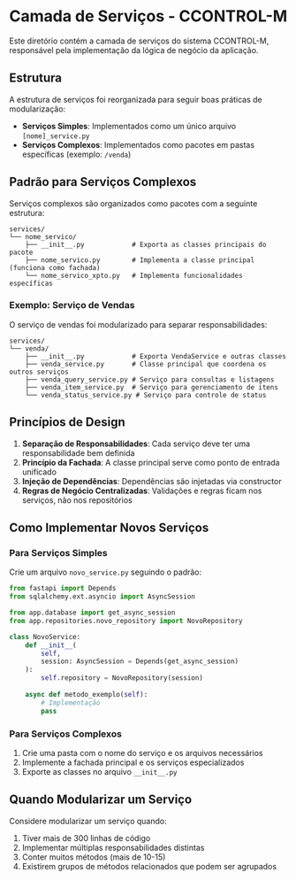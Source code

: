 # Camada de Serviços - CCONTROL-M

Este diretório contém a camada de serviços do sistema CCONTROL-M, responsável pela implementação da lógica de negócio da aplicação.

## Estrutura

A estrutura de serviços foi reorganizada para seguir boas práticas de modularização:

- **Serviços Simples**: Implementados como um único arquivo `[nome]_service.py`
- **Serviços Complexos**: Implementados como pacotes em pastas específicas (exemplo: `/venda`)

## Padrão para Serviços Complexos

Serviços complexos são organizados como pacotes com a seguinte estrutura:

```
services/
└── nome_servico/
    ├── __init__.py            # Exporta as classes principais do pacote
    ├── nome_servico.py        # Implementa a classe principal (funciona como fachada)
    └── nome_servico_xpto.py   # Implementa funcionalidades específicas
```

### Exemplo: Serviço de Vendas

O serviço de vendas foi modularizado para separar responsabilidades:

```
services/
└── venda/
    ├── __init__.py            # Exporta VendaService e outras classes
    ├── venda_service.py       # Classe principal que coordena os outros serviços
    ├── venda_query_service.py # Serviço para consultas e listagens 
    ├── venda_item_service.py  # Serviço para gerenciamento de itens
    └── venda_status_service.py # Serviço para controle de status
```

## Princípios de Design

1. **Separação de Responsabilidades**: Cada serviço deve ter uma responsabilidade bem definida
2. **Princípio da Fachada**: A classe principal serve como ponto de entrada unificado
3. **Injeção de Dependências**: Dependências são injetadas via constructor
4. **Regras de Negócio Centralizadas**: Validações e regras ficam nos serviços, não nos repositórios

## Como Implementar Novos Serviços

### Para Serviços Simples

Crie um arquivo `novo_service.py` seguindo o padrão:

```python
from fastapi import Depends
from sqlalchemy.ext.asyncio import AsyncSession

from app.database import get_async_session
from app.repositories.novo_repository import NovoRepository

class NovoService:
    def __init__(
        self,
        session: AsyncSession = Depends(get_async_session)
    ):
        self.repository = NovoRepository(session)
        
    async def metodo_exemplo(self):
        # Implementação
        pass
```

### Para Serviços Complexos

1. Crie uma pasta com o nome do serviço e os arquivos necessários
2. Implemente a fachada principal e os serviços especializados
3. Exporte as classes no arquivo `__init__.py`

## Quando Modularizar um Serviço

Considere modularizar um serviço quando:

1. Tiver mais de 300 linhas de código
2. Implementar múltiplas responsabilidades distintas
3. Conter muitos métodos (mais de 10-15)
4. Existirem grupos de métodos relacionados que podem ser agrupados 